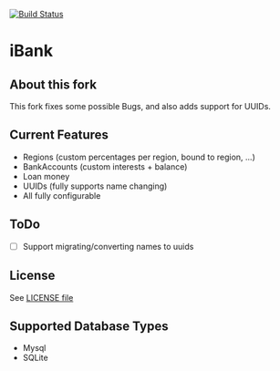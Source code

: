 [![Build Status](https://buildhive.cloudbees.com/job/iBa/job/iBank/badge/icon)](https://buildhive.cloudbees.com/job/iBa/job/iBank/)

iBank
=============
About this fork
-------
This fork fixes some possible Bugs, and also adds support for UUIDs.

Current Features
-------
* Regions  (custom percentages per region, bound to region, ...)
* BankAccounts (custom interests + balance)
* Loan money
* UUIDs (fully supports name changing)
* All fully configurable

ToDo
-------
- [ ] Support migrating/converting names to uuids  

License
-------
See <a href="https://github.com/Trojaner25/iBank/blob/master/LICENSE">LICENSE file</a>
  
Supported Database Types
-------
* Mysql
* SQLite
